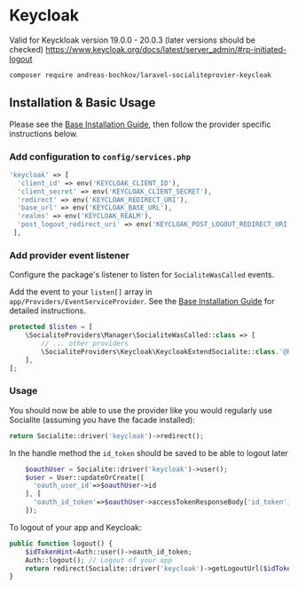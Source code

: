 # Keycloak

Valid for Keyckloak version 19.0.0 - 20.0.3 (later versions should be checked)
https://www.keycloak.org/docs/latest/server_admin/#rp-initiated-logout

```bash
composer require andreas-bochkov/laravel-socialiteprovier-keycloak
```

## Installation & Basic Usage

Please see the [Base Installation Guide](https://socialiteproviders.com/usage/), then follow the provider specific instructions below.

### Add configuration to `config/services.php`

```php
'keycloak' => [
  'client_id' => env('KEYCLOAK_CLIENT_ID'),
  'client_secret' => env('KEYCLOAK_CLIENT_SECRET'),
  'redirect' => env('KEYCLOAK_REDIRECT_URI'),
  'base_url' => env('KEYCLOAK_BASE_URL'),                                 // Specify your keycloak server URL here
  'realms' => env('KEYCLOAK_REALM'),                                      // Specify your keycloak realm
  'post_logout_redirect_uri' => env('KEYCLOAK_POST_LOGOUT_REDIRECT_URI')  // Specify your post logout URI
 ],
```

### Add provider event listener

Configure the package's listener to listen for `SocialiteWasCalled` events.

Add the event to your `listen[]` array in `app/Providers/EventServiceProvider`. See the [Base Installation Guide](https://socialiteproviders.com/usage/) for detailed instructions.

```php
protected $listen = [
    \SocialiteProviders\Manager\SocialiteWasCalled::class => [
        // ... other providers
        \SocialiteProviders\Keycloak\KeycloakExtendSocialite::class.'@handle',
    ],
];
```

### Usage

You should now be able to use the provider like you would regularly use Socialite (assuming you have the facade installed):

```php
return Socialite::driver('keycloak')->redirect();
```

In the handle method the `id_token` should be saved to be able to logout later

```php
    $oauthUser = Socialite::driver('keycloak')->user();
    $user = User::updateOrCreate([
      'oauth_user_id'=>$oauthUser->id
    ], [
      'oauth_id_token'=>$oauthUser->accessTokenResponseBody['id_token']
    ]);
```

To logout of your app and Keycloak:
```php
public function logout() {
    $idTokenHint=Auth::user()->oauth_id_token;
    Auth::logout(); // Logout of your app
    return redirect(Socialite::driver('keycloak')->getLogoutUrl($idTokenHint)); // Redirect to Keycloak
}
```
